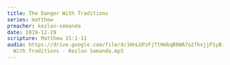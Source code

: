 ```yaml
---
title: The Danger With Traditions
series: matthew
preacher: kezlon-semanda
date: 2019-12-29
scripture: Matthew 15:1-11
audio: https://drive.google.com/file/d/1HnLGPzFjTtHmbqB8WA7o2fkxjjP1yBio/view
  With Traditions - Kezlon Semanda.mp3
---
```

